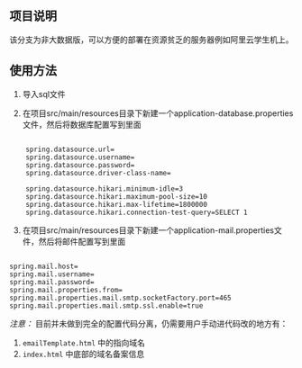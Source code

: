 ## 项目说明
该分支为非大数据版，可以方便的部署在资源贫乏的服务器例如阿里云学生机上。

## 使用方法

1. 导入sql文件

2. 在项目src/main/resources目录下新建一个application-database.properties文件，然后将数据库配置写到里面
```properties

    spring.datasource.url=
    spring.datasource.username=
    spring.datasource.password=
    spring.datasource.driver-class-name=
    
    spring.datasource.hikari.minimum-idle=3
    spring.datasource.hikari.maximum-pool-size=10
    spring.datasource.hikari.max-lifetime=1800000
    spring.datasource.hikari.connection-test-query=SELECT 1

```   
3. 在项目src/main/resources目录下新建一个application-mail.properties文件，然后将邮件配置写到里面

```properties

spring.mail.host=
spring.mail.username=
spring.mail.password=
spring.mail.properties.from=
spring.mail.properties.mail.smtp.socketFactory.port=465
spring.mail.properties.mail.smtp.ssl.enable=true

```

*注意：* 目前并未做到完全的配置代码分离，仍需要用户手动进代码改的地方有： 
1. `emailTemplate.html` 中的指向域名
2. `index.html` 中底部的域名备案信息
